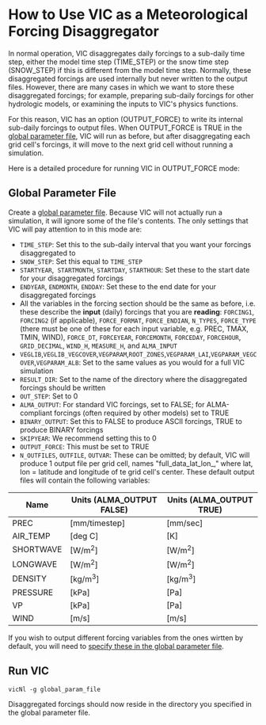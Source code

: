 # How to Use VIC as a Meteorological Forcing Disaggregator

In normal operation, VIC disaggregates daily forcings to a sub-daily time step, either the model time step (TIME_STEP) or the snow time step (SNOW_STEP) if this is different from the model time step. Normally, these disaggregated forcings are used internally but never written to the output files. However, there are many cases in which we want to store these disaggregated forcings; for example, preparing sub-daily forcings for other hydrologic models, or examining the inputs to VIC's physics functions.

For this reason, VIC has an option (OUTPUT_FORCE) to write its internal sub-daily forcings to output files. When OUTPUT_FORCE is TRUE in the [global parameter file](GlobalParam.md), VIC will run as before, but after disaggregating each grid cell's forcings, it will move to the next grid cell without running a simulation.

Here is a detailed procedure for running VIC in OUTPUT_FORCE mode:

## Global Parameter File

Create a [global parameter file](GlobalParam.md). Because VIC will not actually run a simulation, it will ignore some of the file's contents. The only settings that VIC will pay attention to in this mode are:

*   `TIME_STEP`: Set this to the sub-daily interval that you want your forcings disaggregated to
*   `SNOW_STEP`: Set this equal to `TIME_STEP`
*   `STARTYEAR`,` STARTMONTH`, `STARTDAY`, `STARTHOUR`: Set these to the start date for your disaggregated forcings
*   `ENDYEAR`, `ENDMONTH`, `ENDDAY`: Set these to the end date for your disaggregated forcings
*   All the variables in the forcing section should be the same as before, i.e. these describe the **input** (daily) forcings that you are **reading**: `FORCING1`, `FORCING2` (if applicable), `FORCE_FORMAT`, `FORCE_ENDIAN`, `N_TYPES`, `FORCE_TYPE` (there must be one of these for each input variable, e.g. PREC, TMAX, TMIN, WIND), `FORCE_DT`, `FORCEYEAR`, `FORCEMONTH`, `FORCEDAY`, `FORCEHOUR`, `GRID_DECIMAL`, `WIND_H`, `MEASURE_H`, and `ALMA_INPUT`
*   `VEGLIB`,`VEGLIB_VEGCOVER`,`VEGPARAM`,`ROOT_ZONES`,`VEGPARAM_LAI`,`VEGPARAM_VEGCOVER`,`VEGPARAM_ALB`: Set to the same values as you would for a full VIC simulation
*   `RESULT_DIR`: Set to the name of the directory where the disaggregated forcings should be written
*   `OUT_STEP`: Set to 0
*   `ALMA_OUTPUT`: For standard VIC forcings, set to FALSE; for ALMA-compliant forcings (often required by other models) set to TRUE
*   `BINARY_OUTPUT`: Set this to FALSE to produce ASCII forcings, TRUE to produce BINARY forcings
*   `SKIPYEAR`: We recommend setting this to 0
*   `OUTPUT_FORCE`: This must be set to TRUE
*   `N_OUTFILES`, `OUTFILE`, `OUTVAR`: These can be omitted; by default, VIC will produce 1 output file per grid cell, names "full_data_lat_lon_," where lat, lon = latitude and longitude of te grid cell's center. These default output files will contain the following variables:

| Name          | Units (ALMA_OUTPUT FALSE)     | Units (ALMA_OUTPUT TRUE)  |
|-----------    |---------------------------    |-------------------------- |
| PREC          | [mm/timestep]                 | [mm/sec]                  |
| AIR_TEMP      | [deg C]                       | [K]                       |
| SHORTWAVE     | [W/m<sup>2</sup>]                        | [W/m<sup>2</sup>]                    |
| LONGWAVE      | [W/m<sup>2</sup>]                        | [W/m<sup>2</sup>]                    |
| DENSITY       | [kg/m<sup>3</sup>]                       | [kg/m<sup>3</sup>]                   |
| PRESSURE      | [kPa]                         | [Pa]                      |
| VP            | [kPa]                         | [Pa]                      |
| WIND          | [m/s]                         | [m/s]                     |

If you wish to output different forcing variables from the ones wirtten by default, you will need to [specify these in the global parameter file](OutputFormatting.md).

## Run VIC

`vicNl -g global_param_file`

Disaggregated forcings should now reside in the directory you specified in the global parameter file.
